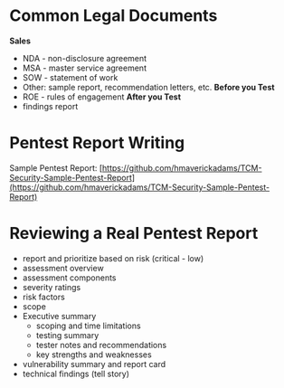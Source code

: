 # Common Legal Documents
**Sales**
- NDA - non-disclosure agreement
- MSA - master service agreement
- SOW - statement of work
- Other: sample report, recommendation letters, etc.
**Before you Test**
- ROE - rules of engagement
**After you Test**
- findings report

# Pentest Report Writing
Sample Pentest Report: [https://github.com/hmaverickadams/TCM-Security-Sample-Pentest-Report](https://github.com/hmaverickadams/TCM-Security-Sample-Pentest-Report)

# Reviewing a Real Pentest Report
- report and prioritize based on risk (critical - low)
- assessment overview
- assessment components
- severity ratings
- risk factors
- scope
- Executive summary
	- scoping and time limitations
	- testing summary
	- tester notes and recommendations
	- key strengths and weaknesses
- vulnerability summary and report card
- technical findings (tell story)

